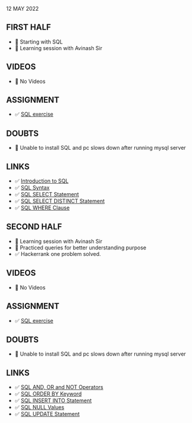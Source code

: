 12 MAY 2022

## FIRST HALF

- 🚧 Starting with SQL
- 🚧 Learning session with Avinash Sir

## VIDEOS

- 🚫 No Videos

## ASSIGNMENT

- ✅ [SQL exercise](https://github.com/sp18-interns/parag-intern/tree/main/12%20MAY%202022/SQL)


## DOUBTS

- 🚧 Unable to install SQL and pc slows down after running mysql server

## LINKS

- ✅ [Introduction to SQL](https://www.w3schools.com/sql/sql_intro.asp)
- ✅ [SQL Syntax](https://www.w3schools.com/sql/sql_syntax.asp)
- ✅ [SQL SELECT Statement](https://www.w3schools.com/sql/sql_select.asp)
- ✅ [SQL SELECT DISTINCT Statement](https://www.w3schools.com/sql/sql_distinct.asp)
- ✅ [SQL WHERE Clause](https://www.w3schools.com/sql/sql_where.asp)

## SECOND HALF

- 🚧 Learning session with Avinash Sir
- 🚧 Practiced queries for better understanding purpose
- ✅ Hackerrank one problem solved.

## VIDEOS

- 🚫 No Videos

## ASSIGNMENT

- ✅ [SQL exercise](https://github.com/sp18-interns/parag-intern/tree/main/12%20MAY%202022/SQL)

## DOUBTS

- 🚧 Unable to install SQL and pc slows down after running mysql server

## LINKS

- ✅ [SQL AND, OR and NOT Operators](https://www.w3schools.com/sql/sql_and_or.asp)
- ✅ [SQL ORDER BY Keyword](https://www.w3schools.com/sql/sql_orderby.asp)
- ✅ [SQL INSERT INTO Statement](https://www.w3schools.com/sql/sql_insert.asp)
- ✅ [SQL NULL Values](https://www.w3schools.com/sql/sql_null_values.asp)
- ✅ [SQL UPDATE Statement](https://www.w3schools.com/sql/sql_update.asp)